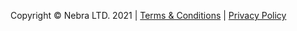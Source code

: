 Copyright &copy; Nebra LTD. 2021 | [Terms & Conditions](https://www.nebra.com/pages/terms-conditions) | [Privacy Policy](https://www.nebra.com/pages/privacy-policy)
